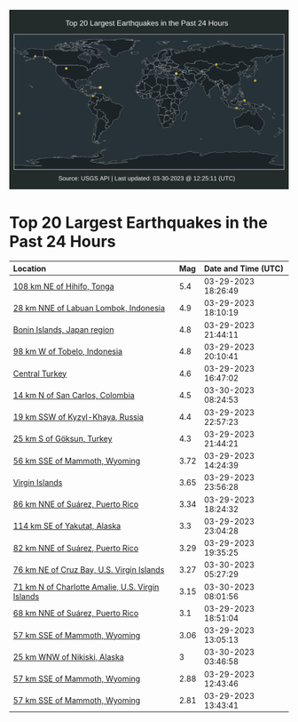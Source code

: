 ![Map](./map.png)

# Top 20 Largest Earthquakes in the Past 24 Hours

| Location | Mag | Date and Time (UTC) |
|:---|:---|:---|
| [108 km NE of Hihifo, Tonga](https://earthquake.usgs.gov/earthquakes/eventpage/us6000k0pe) | 5.4 | 03-29-2023 18:26:49 |
| [28 km NNE of Labuan Lombok, Indonesia](https://earthquake.usgs.gov/earthquakes/eventpage/us6000k0p7) | 4.9 | 03-29-2023 18:10:19 |
| [Bonin Islands, Japan region](https://earthquake.usgs.gov/earthquakes/eventpage/us6000k0rg) | 4.8 | 03-29-2023 21:44:11 |
| [98 km W of Tobelo, Indonesia](https://earthquake.usgs.gov/earthquakes/eventpage/us6000k0qn) | 4.8 | 03-29-2023 20:10:41 |
| [Central Turkey](https://earthquake.usgs.gov/earthquakes/eventpage/us6000k0ne) | 4.6 | 03-29-2023 16:47:02 |
| [14 km N of San Carlos, Colombia](https://earthquake.usgs.gov/earthquakes/eventpage/us6000k0u3) | 4.5 | 03-30-2023 08:24:53 |
| [19 km SSW of Kyzyl-Khaya, Russia](https://earthquake.usgs.gov/earthquakes/eventpage/us6000k0rp) | 4.4 | 03-29-2023 22:57:23 |
| [25 km S of Göksun, Turkey](https://earthquake.usgs.gov/earthquakes/eventpage/us6000k0re) | 4.3 | 03-29-2023 21:44:21 |
| [56 km SSE of Mammoth, Wyoming](https://earthquake.usgs.gov/earthquakes/eventpage/uu60535541) | 3.72 | 03-29-2023 14:24:39 |
| [Virgin Islands](https://earthquake.usgs.gov/earthquakes/eventpage/pr2023088000) | 3.65 | 03-29-2023 23:56:28 |
| [86 km NNE of Suárez, Puerto Rico](https://earthquake.usgs.gov/earthquakes/eventpage/pr71402003) | 3.34 | 03-29-2023 18:24:32 |
| [114 km SE of Yakutat, Alaska](https://earthquake.usgs.gov/earthquakes/eventpage/ak02341x0fe2) | 3.3 | 03-29-2023 23:04:28 |
| [82 km NNE of Suárez, Puerto Rico](https://earthquake.usgs.gov/earthquakes/eventpage/pr71402023) | 3.29 | 03-29-2023 19:35:25 |
| [76 km NE of Cruz Bay, U.S. Virgin Islands](https://earthquake.usgs.gov/earthquakes/eventpage/pr71402063) | 3.27 | 03-30-2023 05:27:29 |
| [71 km N of Charlotte Amalie, U.S. Virgin Islands](https://earthquake.usgs.gov/earthquakes/eventpage/pr71402068) | 3.15 | 03-30-2023 08:01:56 |
| [68 km NNE of Suárez, Puerto Rico](https://earthquake.usgs.gov/earthquakes/eventpage/pr71402018) | 3.1 | 03-29-2023 18:51:04 |
| [57 km SSE of Mammoth, Wyoming](https://earthquake.usgs.gov/earthquakes/eventpage/uu60535446) | 3.06 | 03-29-2023 13:05:13 |
| [25 km WNW of Nikiski, Alaska](https://earthquake.usgs.gov/earthquakes/eventpage/ak023438w68y) | 3 | 03-30-2023 03:46:58 |
| [57 km SSE of Mammoth, Wyoming](https://earthquake.usgs.gov/earthquakes/eventpage/uu60535421) | 2.88 | 03-29-2023 12:43:46 |
| [57 km SSE of Mammoth, Wyoming](https://earthquake.usgs.gov/earthquakes/eventpage/uu60032994) | 2.81 | 03-29-2023 13:43:41 |
